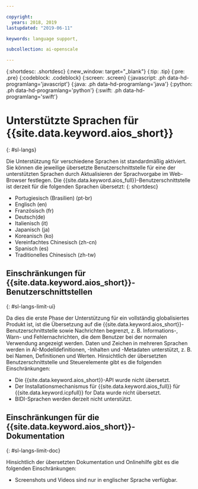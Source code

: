 ```yaml
---

copyright:
  years: 2018, 2019
lastupdated: "2019-06-11"

keywords: language support, 

subcollection: ai-openscale

---
```


{:shortdesc: .shortdesc}
{:new_window: target="_blank"}
{:tip: .tip}
{:pre: .pre}
{:codeblock: .codeblock}
{:screen: .screen}
{:javascript: .ph data-hd-programlang='javascript'}
{:java: .ph data-hd-programlang='java'}
{:python: .ph data-hd-programlang='python'}
{:swift: .ph data-hd-programlang='swift'}

# Unterstützte Sprachen für {{site.data.keyword.aios_short}}
{: #sl-langs}

Die Unterstützung für verschiedene Sprachen ist standardmäßig aktiviert. Sie können die jeweilige übersetzte Benutzerschnittstelle für eine der unterstützten Sprachen durch Aktualisieren der Sprachvorgabe im Web-Browser festlegen. Die {{site.data.keyword.aios_full}}-Benutzerschnittstelle ist derzeit für die folgenden Sprachen übersetzt: 
{: shortdesc}

- Portugiesisch (Brasilien) (pt-br)
- Englisch (en)
- Französisch (fr)
- Deutsch(de)
- Italienisch (it)
- Japanisch (ja)
- Koreanisch (ko)
- Vereinfachtes Chinesisch (zh-cn)
- Spanisch (es)
- Traditionelles Chinesisch (zh-tw)

## Einschränkungen für {{site.data.keyword.aios_short}}-Benutzerschnittstellen
{: #sl-langs-limit-ui}

Da dies die erste Phase der Unterstützung für ein vollständig globalisiertes Produkt ist, ist die Übersetzung auf die {{site.data.keyword.aios_short}}-Benutzerschnittstelle sowie Nachrichten begrenzt, z. B. Informations-, Warn- und Fehlernachrichten, die dem Benutzer bei der normalen Verwendung angezeigt werden. Daten und Zeichen in mehreren Sprachen werden in AI-Modelldefinitionen, -Inhalten und -Metadaten unterstützt, z. B. bei Namen, Definitionen und Werten. Hinsichtlich der übersetzten Benutzerschnittstelle und Steuerelemente gibt es die folgenden Einschränkungen:

- Die {{site.data.keyword.aios_short}}-API wurde nicht übersetzt.
- Der Installationsmechanismus für {{site.data.keyword.aios_full}} für {{site.data.keyword.icpfull}} for Data wurde nicht übersetzt.
- BIDI-Sprachen werden derzeit nicht unterstützt.

## Einschränkungen für die {{site.data.keyword.aios_short}}-Dokumentation
{: #sl-langs-limit-doc}

Hinsichtlich der übersetzten Dokumentation und Onlinehilfe gibt es die folgenden Einschränkungen:

- Screenshots und Videos sind nur in englischer Sprache verfügbar.

